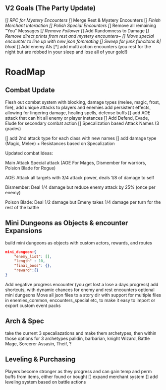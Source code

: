 ## V2 Goals (The Party Update)
[*] RPC for Mystery Encounters
[*] Merge Rest & Mystery Encounters
[*] Finish Merchant Interaction
[] Polish Special Encounters 
[*] Remove all remaining "You" Messages
[*] Remove Follower
[*] Add Randomness to Damage
[*] Remove direct prints from rest and mystery encounters~
[] Move special encounter to line up with new json fommating
[] Sweep for junk funcitons &| bloat
[*] Add enemy AIs
[*] add multi action encounters (you rest for the night but are robbed in your sleep and lose all of your gold!)


# RoadMap

## Combat Update
Flesh out combat system with blocking, damage types (melee, magic, frost, fire), add unique attacks to players and enemies
add persistent effects, allowing for lingering damage, healing spells, defense buffs
[] add AOE attack that can hit all enemy or player instances
[] Add Defend, Evade, Elude for secondary combat action
[] Specalization based Attack Names (3 grades)

[] add 2nd attack type for each class with new names
[] add damage type (Magic, Melee) + Resistances based on Specalization

Updated combat Ideas:

Main Attack 
Special attack (AOE For Mages, Dismember for warriors, Poision Blade for Rogue)

AOE: Attack all targets with 3/4 attack power, deals 1/8 of damage to self

Dismember: Deal 1/4 damage but reduce enemy attack by 25% (once per enemy)

Poison Blade: Deal 1/2 damage but Emeny takes 1/4 damage per turn for the rest of the battle


## Mini Dungeons as Objects & encounter Expansions
build mini dungeons as objects with custom actors, rewards, and routes
```json
mini_dungeon:{
    "enemy_list": [],
    "length" : 10,
    "final_boss": {},
    "reward":{}
}
```
Add negative progress encounter (you get lost a lose a days progress)
add shortcuts, with dynamic chances for enemy and rest encounters
optional mini dungeons
Move all json files to a story dir with support for multiple files in enemies_common, encounters_special etc, to make it easy to import or export custom event packs

## Arch & Spec
take the current 3 specaliazations and make them archetypes, then within those options for 3 archetypes
palidin, barbarian, knight
Wizard, Battle Mage, Sorcerer
Assasin, Theif, ?

## Leveling & Purchasing
Players become stronger as they progress and can gain temp and perm buffs from items, either found or bought
[] expand merchant system
[] add leveling system based on battle actions